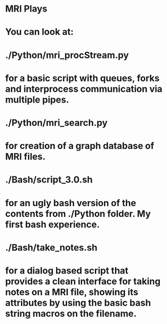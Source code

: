 # MRI Plays
# ###################################################################################
# You can look at: 
# 	./Python/mri_procStream.py 
# 		for a basic script with queues, forks and interprocess communication via multiple pipes.
# 	./Python/mri_search.py 
# 		for creation of a graph database of MRI files.
# 	./Bash/script_3.0.sh
# 		for an ugly bash version of the contents from ./Python folder. My first bash experience.
# 	./Bash/take_notes.sh
# 		for a dialog based script that provides a clean interface for taking notes on a MRI file, showing its attributes by using the basic bash string macros on the filename.
